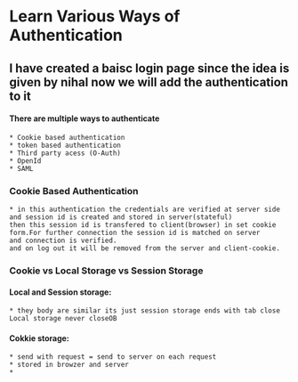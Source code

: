# Learn Various Ways of Authentication

## I have created a baisc login page since the idea is given by nihal now we will add the authentication to it 

#### There are multiple ways to authenticate 
	* Cookie based authentication
	* token based authentication
	* Third party acess (O-Auth)
	* OpenId
	* SAML


### Cookie Based Authentication
	* in this authentication the credentials are verified at server side and session id is created and stored in server(stateful)
	then this session id is transfered to client(browser) in set cookie form.For further connection the session id is matched on server
	and connection is verified.
	and on log out it will be removed from the server and client-cookie.






### Cookie vs Local Storage vs Session Storage

#### Local and Session storage:
	* they body are similar its just session storage ends with tab close Local storage never closeOB 

#### Cokkie storage:
	* send with request = send to server on each request
	* stored in browzer and server
	* 

	
